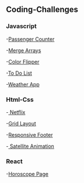 ## Coding-Challenges

<h3>Javascript</h3>

-<a href="https://banugungor.github.io/Coding-Challenges/Javascript/People%20Counter/" rel="nofollow">Passenger Counter</a>

-<a href="https://github.com/banugungor/Coding-Challenges/tree/main/Javascript/merge" rel="nofollow">Merge Arrays</a> 

-<a href="https://banugungor.github.io/Coding-Challenges/Javascript/Color%20Flipper/hex.html" rel="nofollow">Color Flipper</a>

-<a href="https://banugungor.github.io/Coding-Challenges/Javascript/To-Do%20List/">To Do List</a></a>

-<a href="https://banugungor.github.io/Coding-Challenges/Javascript/Weather%20App/">Weather App</a></a>



<h3>Html-Css</h3>

-<a href="https://banugungor.github.io/Coding-Challenges/Html%20-%20Css/Netflix/" rel="nofollow">
Netflix
</a>

-<a href="https://banugungor.github.io/Coding-Challenges/Html%20-%20Css/Grid/1-Grid%20Layout/">Grid Layout</a></a>

-<a href="https://banugungor.github.io/Coding-Challenges/Html%20-%20Css/Bootstrap/Responsive%20Footer/">Responsive Footer</a></a>

-<a href="https://banugungor.github.io/Coding-Challenges/Html%20-%20Css/Satellite%20Animation/" rel="nofollow">
Satellite Animation
</a>

<h3>React</h3>

-<a href="https://react-horoscope-page.netlify.app/" rel="nofollow">Horoscope Page</a>
